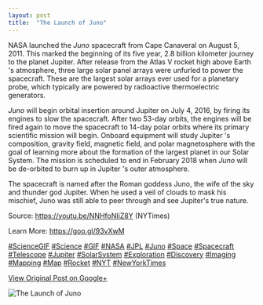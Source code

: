 ```yaml
---
layout: post
title:  "The Launch of Juno"
---
```


NASA launched the _Juno_ spacecraft from Cape Canaveral on August 5, 2011.
This marked the beginning of its five year, 2.8 billion kilometer journey to
the planet Jupiter. After release from the Atlas V rocket high above Earth 's
atmosphere, three large solar panel arrays were unfurled to power the
spacecraft. These are the largest solar arrays ever used for a planetary
probe, which typically are powered by radioactive thermoelectric generators.  
  
 _Juno_ will begin orbital insertion around Jupiter on July 4, 2016, by firing
its engines to slow the spacecraft. After two 53-day orbits, the engines will
be fired again to move the spacecraft to 14-day polar orbits where its primary
scientific mission will begin. Onboard equipment will study Jupiter 's
composition, gravity field, magnetic field, and polar magnetosphere with the
goal of learning more about the formation of the largest planet in our Solar
System. The mission is scheduled to end in February 2018 when _Juno_ will be
de-orbited to burn up in Jupiter 's outer atmosphere.  
  
The spacecraft is named after the Roman goddess Juno, the wife of the sky and
thunder god Jupiter. When he used a veil of clouds to mask his mischief, Juno
was still able to peer through and see Jupiter's true nature.  
  
Source: <https://youtu.be/NNHfoNIiZ8Y> (NYTimes)  
  
Learn More: <https://goo.gl/93vXwM>  
  
[#ScienceGIF](https://plus.google.com/s/%23ScienceGIF/posts)
[#Science](https://plus.google.com/s/%23Science/posts)
[#GIF](https://plus.google.com/s/%23GIF/posts)
[#NASA](https://plus.google.com/s/%23NASA/posts)
[#JPL](https://plus.google.com/s/%23JPL/posts)
[#Juno](https://plus.google.com/s/%23Juno/posts)
[#Space](https://plus.google.com/s/%23Space/posts)
[#Spacecraft](https://plus.google.com/s/%23Spacecraft/posts)
[#Telescope](https://plus.google.com/s/%23Telescope/posts)
[#Jupiter](https://plus.google.com/s/%23Jupiter/posts)
[#SolarSystem](https://plus.google.com/s/%23SolarSystem/posts)
[#Exploration](https://plus.google.com/s/%23Exploration/posts)
[#Discovery](https://plus.google.com/s/%23Discovery/posts)
[#Imaging](https://plus.google.com/s/%23Imaging/posts)
[#Mapping](https://plus.google.com/s/%23Mapping/posts)
[#Map](https://plus.google.com/s/%23Map/posts)
[#Rocket](https://plus.google.com/s/%23Rocket/posts)
[#NYT](https://plus.google.com/s/%23NYT/posts)
[#NewYorkTimes](https://plus.google.com/s/%23NewYorkTimes/posts)

[View Original Post on Google+](https://plus.google.com/+ColinSullender/posts/HCsL3FHmSCu)

![The Launch of Juno](/assets/img/2016-06-29-The-Launch-of-Juno.gif)
